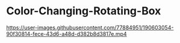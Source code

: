 # Color-Changing-Rotating-Box


https://user-images.githubusercontent.com/77884951/190603054-90f30814-fece-43d6-a48d-d382b8d3817e.mp4

